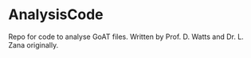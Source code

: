 # AnalysisCode
Repo for code to analyse GoAT files. Written by Prof. D. Watts and Dr. L. Zana originally.
